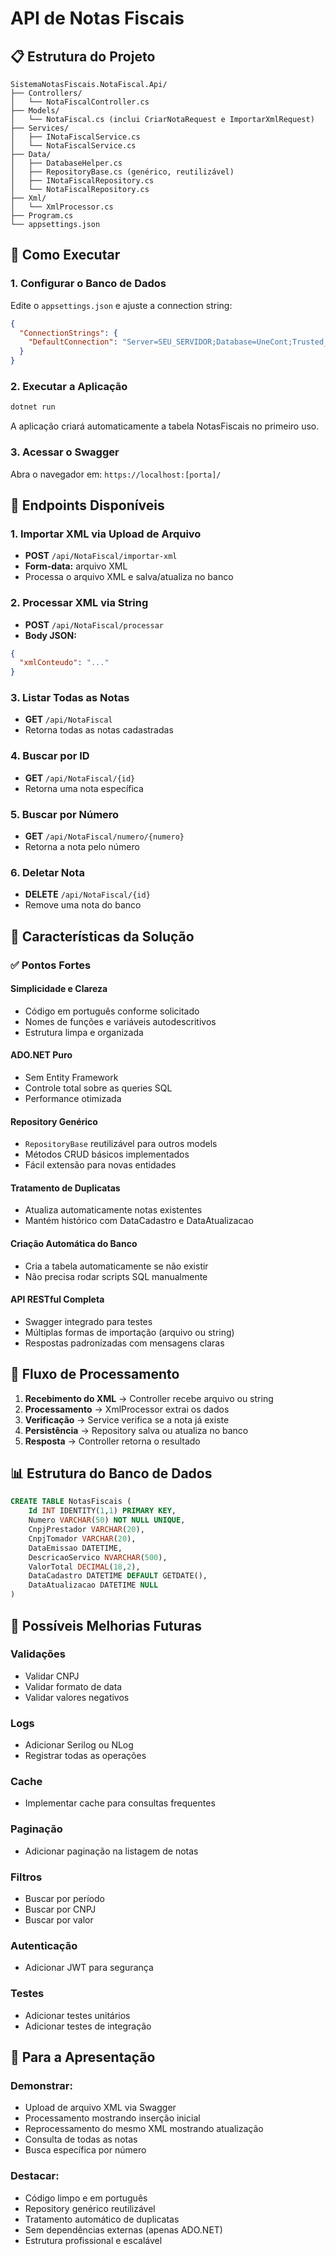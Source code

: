# API de Notas Fiscais

## 📋 Estrutura do Projeto

```
SistemaNotasFiscais.NotaFiscal.Api/
├── Controllers/
│   └── NotaFiscalController.cs
├── Models/
│   └── NotaFiscal.cs (inclui CriarNotaRequest e ImportarXmlRequest)
├── Services/
│   ├── INotaFiscalService.cs
│   └── NotaFiscalService.cs
├── Data/
│   ├── DatabaseHelper.cs
│   ├── RepositoryBase.cs (genérico, reutilizável)
│   ├── INotaFiscalRepository.cs
│   └── NotaFiscalRepository.cs
├── Xml/
│   └── XmlProcessor.cs
├── Program.cs
└── appsettings.json
```

## 🚀 Como Executar

### 1. Configurar o Banco de Dados

Edite o `appsettings.json` e ajuste a connection string:

```json
{
  "ConnectionStrings": {
    "DefaultConnection": "Server=SEU_SERVIDOR;Database=UneCont;Trusted_Connection=true;TrustServerCertificate=true;"
  }
}
```

### 2. Executar a Aplicação

```bash
dotnet run
```

A aplicação criará automaticamente a tabela NotasFiscais no primeiro uso.

### 3. Acessar o Swagger

Abra o navegador em: `https://localhost:[porta]/`

## 📝 Endpoints Disponíveis

### 1. Importar XML via Upload de Arquivo
- **POST** `/api/NotaFiscal/importar-xml`
- **Form-data:** arquivo XML
- Processa o arquivo XML e salva/atualiza no banco

### 2. Processar XML via String
- **POST** `/api/NotaFiscal/processar`
- **Body JSON:**
```json
{
  "xmlConteudo": "..."
}
```

### 3. Listar Todas as Notas
- **GET** `/api/NotaFiscal`
- Retorna todas as notas cadastradas

### 4. Buscar por ID
- **GET** `/api/NotaFiscal/{id}`
- Retorna uma nota específica

### 5. Buscar por Número
- **GET** `/api/NotaFiscal/numero/{numero}`
- Retorna a nota pelo número

### 6. Deletar Nota
- **DELETE** `/api/NotaFiscal/{id}`
- Remove uma nota do banco

## 🎯 Características da Solução

### ✅ Pontos Fortes

#### **Simplicidade e Clareza**
- Código em português conforme solicitado
- Nomes de funções e variáveis autodescritivos
- Estrutura limpa e organizada

#### **ADO.NET Puro**
- Sem Entity Framework
- Controle total sobre as queries SQL
- Performance otimizada

#### **Repository Genérico**
- `RepositoryBase` reutilizável para outros models
- Métodos CRUD básicos implementados
- Fácil extensão para novas entidades

#### **Tratamento de Duplicatas**
- Atualiza automaticamente notas existentes
- Mantém histórico com DataCadastro e DataAtualizacao

#### **Criação Automática do Banco**
- Cria a tabela automaticamente se não existir
- Não precisa rodar scripts SQL manualmente

#### **API RESTful Completa**
- Swagger integrado para testes
- Múltiplas formas de importação (arquivo ou string)
- Respostas padronizadas com mensagens claras

## 🔄 Fluxo de Processamento

1. **Recebimento do XML** → Controller recebe arquivo ou string
2. **Processamento** → XmlProcessor extrai os dados
3. **Verificação** → Service verifica se a nota já existe
4. **Persistência** → Repository salva ou atualiza no banco
5. **Resposta** → Controller retorna o resultado

## 📊 Estrutura do Banco de Dados

```sql
CREATE TABLE NotasFiscais (
    Id INT IDENTITY(1,1) PRIMARY KEY,
    Numero VARCHAR(50) NOT NULL UNIQUE,
    CnpjPrestador VARCHAR(20),
    CnpjTomador VARCHAR(20),
    DataEmissao DATETIME,
    DescricaoServico NVARCHAR(500),
    ValorTotal DECIMAL(18,2),
    DataCadastro DATETIME DEFAULT GETDATE(),
    DataAtualizacao DATETIME NULL
)
```

## 🔧 Possíveis Melhorias Futuras

### **Validações**
- Validar CNPJ
- Validar formato de data
- Validar valores negativos

### **Logs**
- Adicionar Serilog ou NLog
- Registrar todas as operações

### **Cache**
- Implementar cache para consultas frequentes

### **Paginação**
- Adicionar paginação na listagem de notas

### **Filtros**
- Buscar por período
- Buscar por CNPJ
- Buscar por valor

### **Autenticação**
- Adicionar JWT para segurança

### **Testes**
- Adicionar testes unitários
- Adicionar testes de integração

## 🎨 Para a Apresentação

### **Demonstrar:**
- Upload de arquivo XML via Swagger
- Processamento mostrando inserção inicial
- Reprocessamento do mesmo XML mostrando atualização
- Consulta de todas as notas
- Busca específica por número

### **Destacar:**
- Código limpo e em português
- Repository genérico reutilizável
- Tratamento automático de duplicatas
- Sem dependências externas (apenas ADO.NET)
- Estrutura profissional e escalável
